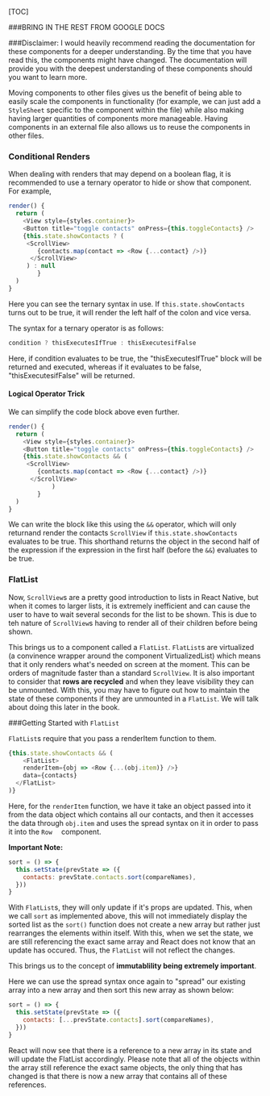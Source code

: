 [TOC]



###BRING IN THE REST FROM GOOGLE DOCS

###Disclaimer: I would heavily recommend reading the documentation for these components for a deeper understanding. By the time that you have read this, the components might have changed. The documentation will provide you with the deepest understanding of these components should you want to learn more.



Moving components to other files gives us the benefit of being able to easily scale the components in functionality (for example, we can just add a `StyleSheet` specific to the component within the file) while also making having larger quantities of components more manageable. Having components in an external file also allows us to reuse the components in other files.

### Conditional Renders

When dealing with renders that may depend on a boolean flag, it is recommended to use a ternary operator to hide or show that component. For example,

```javascript
render() {
  return (
  	<View style={styles.container}>
    <Button title="toggle contacts" onPress={this.toggleContacts} />
    {this.state.showContacts ? (
     <ScrollView>
     	{contacts.map(contact => <Row {...contact} />)}
      </ScrollView>
     ) : null
		}
  )
}
```

Here you can see the ternary syntax in use. If ```this.state.showContacts``` turns out to be true, it will render the left half of the colon and vice versa.



The syntax for a ternary operator is as follows:

```javascript
condition ? thisExecutesIfTrue : thisExecutesifFalse
```

Here, if condition evaluates to be true, the "thisExecutesIfTrue" block will be returned and executed, whereas if it evaluates to be false, "thisExecutesifFalse" will be returned.

#### Logical Operator Trick

We can simplify the code block above even further.

```javascript
render() {
  return (
  	<View style={styles.container}>
    <Button title="toggle contacts" onPress={this.toggleContacts} />
    {this.state.showContacts && (
     <ScrollView>
     	{contacts.map(contact => <Row {...contact} />)}
      </ScrollView>
			)
		}
  )
}
```

We can write the block like this using the ```&&``` operator, which will only returnand render the contacts ```ScrollView``` if ```this.state.showContacts``` evaluates to be true. This shorthand returns the object in the second half of the expression if the expression in the first half (before the ```&&```) evaluates to be true.

### FlatList

Now, ```ScrollView```s are a pretty good introduction to lists in React Native, but when it comes to larger lists, it is extremely inefficient and can cause the user to have to wait several seconds for the list to be shown. This is due to teh nature of ```ScrollView```s having to render all of their children before being shown.

This brings us to a component called a ```FlatList```. ```FlatList```s are virtualized (a convinence wrapper around the component VirtualizedList) which means that it only renders what's needed on screen at the moment. This can be orders of magnitude faster than a standard ```ScrollView```. It is also important to consider that **rows are recycled** and when they leave visibility they can be unmounted. With this, you may have to figure out how to maintain the state of these components if they are unmounted in a ```FlatList```. We will talk about doing this later in the book.



###Getting Started with ```FlatList```

```FlatList```s require that you pass a renderItem function to them.

```javascript
{this.state.showContacts && (
	<FlatList>
  	renderItem={obj => <Row {...(obj.item)} />}
  	data={contacts}
  </FlatList>
)}
```

Here, for the ```renderItem``` function, we have it take an object passed into it from the data object which contains all our contacts, and then it accesses the data through ```obj.item``` and uses the spread syntax on it in order to pass it into the ```Row  ``` component.

**Important Note:** 

```javascript
sort = () => {
  this.setState(prevState => ({
    contacts: prevState.contacts.sort(compareNames),
  }))
}
```

With ```FlatList```s, they will only update if it's props are updated. This, when we call ```sort``` as implemented above, this will not immediately display the sorted list as the ```sort()``` function does not create a new array but rather just rearranges the elements within itself. With this, when we set the state, we are still referencing the exact same array and React does not know that an update has occured. Thus, the ```FlatList``` will not reflect the changes.

This brings us to the concept of **immutablility being extremely important**.

Here we can use the spread syntax once again to "spread" our existing array into a new array and then sort this new array as shown below:

```javascript
sort = () => {
  this.setState(prevState => ({
    contacts: [...prevState.contacts].sort(compareNames),
  }))
}
```

React will now see that there is a reference to a new array in its state and will update the FlatList accordingly. Please note that all of the objects within the array still reference the exact same objects, the only thing that has changed is that there is now a new array that contains all of these references.





